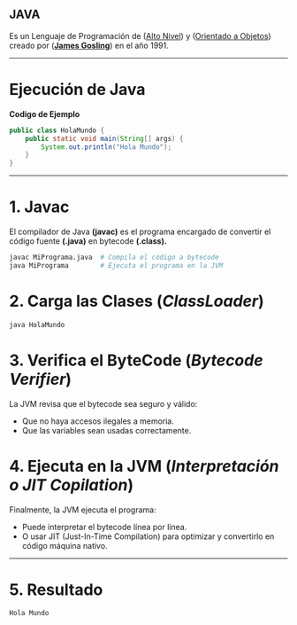 ## JAVA

Es un Lenguaje de Programación de ([Alto Nivel](/aINTRODUCCIÓN/ConceptosBásicos/00_Definiciones.md)) y ([Orientado a Objetos](/aINTRODUCCIÓN/ConceptosBásicos/00_Definiciones.md))
creado por ([**James Gosling**](https://en.wikipedia.org/wiki/James_Gosling)) en el año 1991.

---

# **Ejecución de Java**

**Codigo de Ejemplo**
```java
public class HolaMundo {
    public static void main(String[] args) {
        System.out.println("Hola Mundo");
    }
}
```

---

# 1. Javac
El compilador de Java **(javac)** es el programa encargado de convertir el código fuente **(.java)** 
en bytecode **(.class).**

```sh
javac MiPrograma.java  # Compila el código a bytecode
java MiPrograma        # Ejecuta el programa en la JVM
```

# 2. Carga las Clases (_ClassLoader_)

```bash
java HolaMundo
```

# 3. Verifica el ByteCode (_Bytecode Verifier_)
La JVM revisa que el bytecode sea seguro y válido:
- Que no haya accesos ilegales a memoria.
- Que las variables sean usadas correctamente.

# 4. Ejecuta en la JVM (_Interpretación o JIT Copilation_)
Finalmente, la JVM ejecuta el programa:
- Puede interpretar el bytecode línea por línea.
- O usar JIT (Just-In-Time Compilation) para optimizar y convertirlo en código máquina nativo.

--- 

# 5. Resultado

```nginx
Hola Mundo
```
